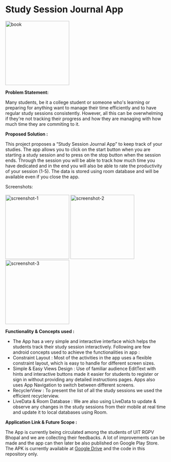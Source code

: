 # Study Session Journal App

<img width="200" alt="book" src="https://user-images.githubusercontent.com/31045221/148676257-29ad65ce-1376-450a-840b-3d6a7d726913.png">

<b> Problem Statement: </b>

Many students, be it a college student or someone who's learning or preparing for anything want to manage their time efficiently and to have regular study sessions consistently. However, all this can be overwhelming if they're not tracking their progress and how they are managing with how much time they are commiting to it.

<b> Proposed Solution : </b>

This project proposes a “Study Session Journal App” to keep track of your studies. The app allows you to click on the start button when you are starting a study session and to press on the stop button when the session ends. Through the session you will be able to track how much time you have dedicated and in the end you will also be able to rate the productivity of your session (1-5). The data is stored using room database and will be available even if you close the app.

Screenshots:<br><br>
<img width="200" alt="screenshot-1" src="https://user-images.githubusercontent.com/31045221/148676246-70758c56-4106-4518-ba84-d16e607719ee.jpeg">
<img width="200" alt="screenshot-2" src="https://user-images.githubusercontent.com/31045221/148676248-2c9eb693-c726-487e-be07-f12301c7b2e1.jpeg">
<img width="200" alt="screenshot-3" src="https://user-images.githubusercontent.com/31045221/148676249-c52288f2-531e-441b-822f-2829b0b9b0ff.jpeg">


<b> Functionality & Concepts used : </b>

- The App has a very simple and interactive interface which helps the students track their study session interactively. Following are few android concepts used to achieve the functionalities in app : 
- Constraint Layout : Most of the activities in the app uses a flexible constraint layout, which is easy to handle for different screen sizes.
- Simple & Easy Views Design : Use of familiar audience EditText with hints and interactive buttons made it easier for students to register or sign in without providing any detailed instructions pages. Apps also uses App Navigation to switch between different screens.
- RecyclerView : To present the list of all the study sessions we used the efficient recyclerview.
- LiveData & Room Database : We are also using LiveData to update & observe any changes in the study sessions from their mobile at real time and update it to local databases using Room.

<b> Application Link & Future Scope : </b>

The App is currently being circulated among the students of UIT RGPV Bhopal and we are collecting their feedbacks. A lot of improvements can be made and the app can then later be also published on Google Play Store.
The APK is currently available at [Google Drive](https://drive.google.com/file/d/1soWmbUJkElj41O6h0fvvrvBMlxAtfFxy/view?usp=sharing) and the code in this repository only.
